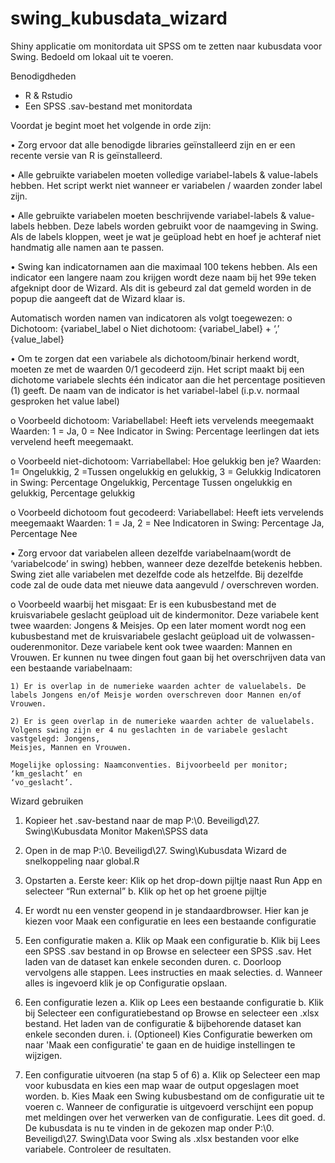 # swing_kubusdata_wizard
Shiny applicatie om monitordata uit SPSS om te zetten naar kubusdata voor Swing. Bedoeld om lokaal uit te voeren.

Benodigdheden
- R & Rstudio
- Een SPSS .sav-bestand met monitordata

Voordat je begint moet het volgende in orde zijn:

• Zorg ervoor dat alle benodigde libraries geïnstalleerd zijn en er een recente versie van R 
is geïnstalleerd.

• Alle gebruikte variabelen moeten volledige variabel-labels & value-labels hebben.
Het script werkt niet wanneer er variabelen / waarden zonder label zijn.

• Alle gebruikte variabelen moeten beschrijvende variabel-labels & value-labels hebben.
Deze labels worden gebruikt voor de naamgeving in Swing. Als de labels kloppen, weet 
je wat je geüpload hebt en hoef je achteraf niet handmatig alle namen aan te passen.

• Swing kan indicatornamen aan die maximaal 100 tekens hebben. Als een indicator een 
langere naam zou krijgen wordt deze naam bij het 99e teken afgeknipt door de Wizard.
Als dit is gebeurd zal dat gemeld worden in de popup die aangeeft dat de Wizard klaar 
is.

Automatisch worden namen van indicatoren als volgt toegewezen:
o Dichotoom: {variabel_label
o Niet dichotoom: {variabel_label} + ‘,’ {value_label}

• Om te zorgen dat een variabele als dichotoom/binair herkend wordt, moeten ze met de 
waarden 0/1 gecodeerd zijn. Het script maakt bij een dichotome variabele slechts één 
indicator aan die het percentage positieven (1) geeft. De naam van de indicator is het 
variabel-label (i.p.v. normaal gesproken het value label)

  o Voorbeeld dichotoom: 
    Variabellabel: Heeft iets vervelends meegemaakt
    Waarden: 1 = Ja, 0 = Nee
    Indicator in Swing: Percentage leerlingen dat iets vervelend heeft meegemaakt.

  o Voorbeeld niet-dichotoom:
  Varriabellabel: Hoe gelukkig ben je?
  Waarden: 1= Ongelukkig, 2 =Tussen ongelukkig en gelukkig, 3 = Gelukkig
  Indicatoren in Swing: Percentage Ongelukkig, Percentage Tussen ongelukkig en 
  gelukkig, Percentage gelukkig

 o Voorbeeld dichotoom fout gecodeerd:
    Variabellabel: Heeft iets vervelends meegemaakt
    Waarden: 1 = Ja, 2 = Nee
    Indicatoren in Swing: Percentage Ja, Percentage Nee

• Zorg ervoor dat variabelen alleen dezelfde variabelnaam(wordt de ‘variabelcode’ in 
swing) hebben, wanneer deze dezelfde betekenis hebben. Swing ziet alle variabelen 
met dezelfde code als hetzelfde. Bij dezelfde code zal de oude data met nieuwe data 
aangevuld / overschreven worden.

  o Voorbeeld waarbij het misgaat:
    Er is een kubusbestand met de kruisvariabele geslacht geüpload uit de kindermonitor. Deze variabele kent twee waarden: Jongens & Meisjes.
    Op een later moment wordt nog een kubusbestand met de kruisvariabele geslacht geüpload uit de volwassen-ouderenmonitor. 
    Deze variabele kent ook twee waarden: Mannen en Vrouwen.
    Er kunnen nu twee dingen fout gaan bij het overschrijven data van een bestaande variabelnaam:

    1) Er is overlap in de numerieke waarden achter de valuelabels. De labels Jongens en/of Meisje worden overschreven door Mannen en/of Vrouwen.
    
    2) Er is geen overlap in de numerieke waarden achter de valuelabels. Volgens swing zijn er 4 nu geslachten in de variabele geslacht vastgelegd: Jongens, 
    Meisjes, Mannen en Vrouwen.

    Mogelijke oplossing: Naamconventies. Bijvoorbeeld per monitor; ‘km_geslacht’ en 
    ‘vo_geslacht’.

Wizard gebruiken

1. Kopieer het .sav-bestand naar de map P:\0. Beveiligd\27. Swing\Kubusdata Monitor 
Maken\SPSS data

2. Open in de map P:\0. Beveiligd\27. Swing\Kubusdata Wizard de snelkoppeling naar global.R

3. Opstarten
  a. Eerste keer: Klik op het drop-down pijltje naast Run App en selecteer “Run external”
  b. Klik op het op het groene pijltje
  4. Er wordt nu een venster geopend in je standaardbrowser. Hier kan je kiezen voor Maak een 
     configuratie en lees een bestaande configuratie

5. Een configuratie maken
  a. Klik op Maak een configuratie
  b. Klik bij Lees een SPSS .sav bestand in op Browse en selecteer een SPSS .sav. Het laden van de dataset kan enkele seconden duren.
  c. Doorloop vervolgens alle stappen. Lees instructies en maak selecties. 
  d. Wanneer alles is ingevoerd klik je op Configuratie opslaan. 

6. Een configuratie lezen
  a. Klik op Lees een bestaande configuratie
  b. Klik bij Selecteer een configuratiebestand op Browse en selecteer een .xlsx bestand. Het laden van de configuratie & bijbehorende dataset kan enkele seconden duren.
    i. (Optioneel) Kies Configuratie bewerken om naar 'Maak een configuratie' te gaan en de huidige instellingen te wijzigen.

7. Een configuratie uitvoeren (na stap 5 of 6)
  a. Klik op Selecteer een map voor kubusdata en kies een map waar de output opgeslagen 
  moet worden.
  b. Kies Maak een Swing kubusbestand om de configuratie uit te voeren
  c. Wanneer de configuratie is uitgevoerd verschijnt een popup met meldingen over
  het verwerken van de configuratie. Lees dit goed.
  d. De kubusdata is nu te vinden in de gekozen map onder P:\0. Beveiligd\27. Swing\Data 
  voor Swing als .xlsx bestanden voor elke variabele. Controleer de resultaten.
